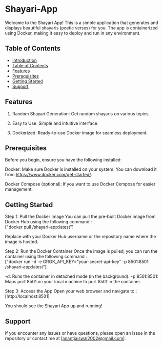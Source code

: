 # Shayari-App    

Welcome to the Shayari App! This is a simple application that generates and displays beautiful shayaris (poetic verses) for you. The app is containerized using Docker, making it easy to deploy and run in any environment.

## Table of Contents

- [Introduction](#Shayari-App)
- [Table of Contents](#table-of-contents)
- [Features](#Features)
- [Prerequisites](#prerequisites)
- [Getting Started](#getting-started)
- [Support](#Support)

## Features
1. Random Shayari Generation: Get random shayaris on various topics.

2. Easy to Use: Simple and intuitive interface.

3. Dockerized: Ready-to-use Docker image for seamless deployment.

## Prerequisites

Before you begin, ensure you have the following installed:

Docker: Make sure Docker is installed on your system. You can download it from https://www.docker.com/get-started/.

Docker Compose (optional): If you want to use Docker Compose for easier management.

## Getting Started

Step 1: Pull the Docker Image
You can pull the pre-built Docker image from Docker Hub using the following command : <br>["docker pull <your-dockerhub-username>/shayari-app:latest"]

Replace <your-dockerhub-username> with your Docker Hub username or the repository name where the image is hosted.

Step 2: Run the Docker Container
Once the image is pulled, you can run the container using the following command : <br>["docker run -d -e GROK_API_KEY="your-secret-api-key" -p 8501:8501 <your-dockerhub-username>/shayari-app:latest"]

 -d: Runs the container in detached mode (in the background).
 -p 8501:8501: Maps port 8501 on your local machine to port 8501 in the container.

Step 3: Access the App
Open your web browser and navigate to :  [http://localhost:8501]

You should see the Shayari App up and running!

## Support

If you encounter any issues or have questions, please open an issue in the repository or contact me at [anantjaiswal2002@gmail.com].
